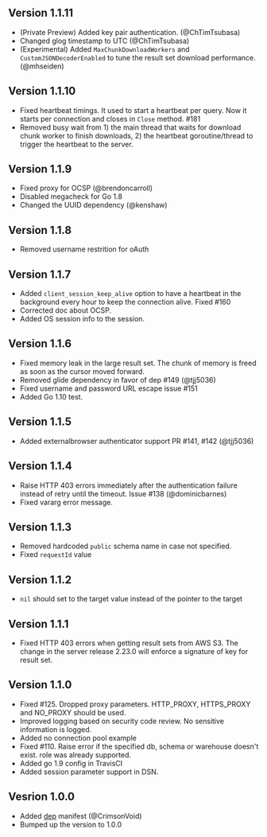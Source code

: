 ## Version 1.1.11

- (Private Preview) Added key pair authentication. (@ChTimTsubasa)
- Changed glog timestamp to UTC (@ChTimTsubasa)
- (Experimental) Added `MaxChunkDownloadWorkers` and `CustomJSONDecoderEnabled` to tune the result set download performance. (@mhseiden)

## Version 1.1.10

- Fixed heartbeat timings. It used to start a heartbeat per query. Now it starts per connection and closes in `Close` method. #181 
- Removed busy wait from 1) the main thread that waits for download chunk worker to finish downloads, 2) the heartbeat goroutine/thread to trigger the heartbeat to the server.

## Version 1.1.9

- Fixed proxy for OCSP (@brendoncarroll)
- Disabled megacheck for Go 1.8
- Changed the UUID dependency (@kenshaw)

## Version 1.1.8

- Removed username restrition for oAuth

## Version 1.1.7

- Added `client_session_keep_alive` option to have a heartbeat in the background every hour to keep the connection alive. Fixed #160
- Corrected doc about OCSP.
- Added OS session info to the session.

## Version 1.1.6

- Fixed memory leak in the large result set. The chunk of memory is freed as soon as the cursor moved forward.
- Removed glide dependency in favor of dep #149 (@tjj5036)
- Fixed username and password URL escape issue #151
- Added Go 1.10 test.

## Version 1.1.5

- Added externalbrowser authenticator support PR #141, #142 (@tjj5036)

## Version 1.1.4

- Raise HTTP 403 errors immediately after the authentication failure instead of retry until the timeout. Issue #138 (@dominicbarnes)
- Fixed vararg error message.

## Version 1.1.3

- Removed hardcoded `public` schema name in case not specified.
- Fixed `requestId` value

## Version 1.1.2

- `nil` should set to the target value instead of the pointer to the target

## Version 1.1.1

- Fixed HTTP 403 errors when getting result sets from AWS S3. The change in the server release 2.23.0 will enforce a signature of key for result set.

## Version 1.1.0

- Fixed #125. Dropped proxy parameters. HTTP_PROXY, HTTPS_PROXY and NO_PROXY should be used.
- Improved logging based on security code review. No sensitive information is logged.
- Added no connection pool example
- Fixed #110. Raise error if the specified db, schema or warehouse doesn't exist. role was already supported.
- Added go 1.9 config in TravisCI
- Added session parameter support in DSN.

## Vesrion 1.0.0

- Added [dep](https://github.com/golang/dep) manifest (@CrimsonVoid)
- Bumped up the version to 1.0.0
